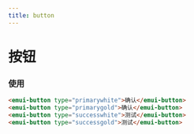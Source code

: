 ```yaml
---
title: button
---
```


# 按钮
<script>
export default {
  data() {
    return {
      button: '默认'
    }
  }
}
</script>

<template>
  <emui-button type="primarywhite">确认</emui-button>
  <emui-button type="primarygold">确认</emui-button>
  <emui-button type="successwhite">测试</emui-button>
  <emui-button type="successgold">测试</emui-button>
</template>


### 使用
```html
<emui-button type="primarywhite">确认</emui-button>
<emui-button type="primarygold">确认</emui-button>
<emui-button type="successwhite">测试</emui-button>
<emui-button type="successgold">测试</emui-button>
```